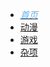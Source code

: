 <!-- 首页侧边栏 -->
<!-- etchunWeb/_sidebar.md -->

- [<i class="fa-solid fa-at fa-beat" style="color: #5bb3f5;"> 首页</i>](/home.md)
- [<i class="fa-solid fa-tv" style="color: #5bb3f5;"></i>  动漫](/md/anime/ "还是2次元让人向往")
- [<i class="fa-solid fa-gamepad" style="color: #5bb3f5;"></i>  游戏](/md/game/ "这个真的只是游戏")
- [<i class="fa-solid fa-laptop" style="color: #5bb3f5;"></i>  杂项](/md/sth/ "不知道生活有多少烦心事")


